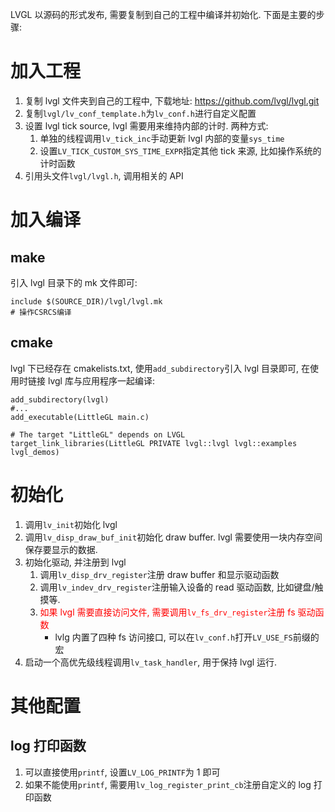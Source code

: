 LVGL 以源码的形式发布, 需要复制到自己的工程中编译并初始化. 下面是主要的步骤:

# 加入工程

1. 复制 lvgl 文件夹到自己的工程中, 下载地址: https://github.com/lvgl/lvgl.git
1. 复制`lvgl/lv_conf_template.h`为`lv_conf.h`进行自定义配置
1. 设置 lvgl tick source, lvgl 需要用来维持内部的计时. 两种方式:
   1. 单独的线程调用`lv_tick_inc`手动更新 lvgl 内部的变量`sys_time`
   1. 设置`LV_TICK_CUSTOM_SYS_TIME_EXPR`指定其他 tick 来源, 比如操作系统的计时函数
1. 引用头文件`lvgl/lvgl.h`, 调用相关的 API

# 加入编译

## make

引入 lvgl 目录下的 mk 文件即可:

```
include $(SOURCE_DIR)/lvgl/lvgl.mk
# 操作CSRCS编译
```

## cmake

lvgl 下已经存在 cmakelists.txt, 使用`add_subdirectory`引入 lvgl 目录即可, 在使用时链接 lvgl 库与应用程序一起编译:

```
add_subdirectory(lvgl)
#...
add_executable(LittleGL main.c)

# The target "LittleGL" depends on LVGL
target_link_libraries(LittleGL PRIVATE lvgl::lvgl lvgl::examples lvgl_demos)
```

# 初始化

1. 调用`lv_init`初始化 lvgl
1. 调用`lv_disp_draw_buf_init`初始化 draw buffer. lvgl 需要使用一块内存空间保存要显示的数据.
1. 初始化驱动, 并注册到 lvgl
   1. 调用`lv_disp_drv_register`注册 draw buffer 和显示驱动函数
   1. 调用`lv_indev_drv_register`注册输入设备的 read 驱动函数, 比如键盘/触摸等.
   1. <font color='red'>如果 lvgl 需要直接访问文件, 需要调用`lv_fs_drv_register`注册 fs 驱动函数</font>
      - lvlg 内置了四种 fs 访问接口, 可以在`lv_conf.h`打开`LV_USE_FS`前缀的宏
1. 启动一个高优先级线程调用`lv_task_handler`, 用于保持 lvgl 运行.

# 其他配置

## log 打印函数

1. 可以直接使用`printf`, 设置`LV_LOG_PRINTF`为 1 即可
1. 如果不能使用`printf`, 需要用`lv_log_register_print_cb`注册自定义的 log 打印函数
